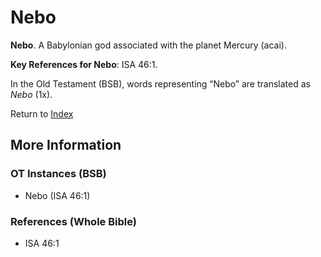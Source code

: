 # Nebo
**Nebo**. 
A Babylonian god associated with the planet Mercury (acai). 


**Key References for Nebo**: 
ISA 46:1. 


In the Old Testament (BSB), words representing “Nebo” are translated as 
*Nebo* (1x). 




Return to [Index](00-Index.md)

## More Information

### OT Instances (BSB)

* Nebo (ISA 46:1)



### References (Whole Bible)

* ISA 46:1



